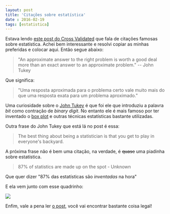 ```yaml
---
layout: post
title: 'Citações sobre estatística'
date : 2016-02-19
tags: [estatistica]
--- 
```


Estava lendo [este post do Cross Validated](http://stats.stackexchange.com/questions/726/famous-statistical-quotations) que fala de citações famosas sobre estatística. Achei bem interessante e resolvi copiar as minhas preferidas e colocar aqui. Então segue abaixo:

> "An approximate answer to the right problem is worth a good deal more than an exact answer to an approximate problem." -- John Tukey

Que significa:

> "Uma resposta aproximada para o problema certo vale muito mais do que uma resposta exata para um problema aproximado."

Uma curiosidade sobre o [John Tukey](https://en.wikipedia.org/wiki/John_Tukey) é que foi ele que introduziu a palavra *bit* como contração de *binary digit*. No entanto ele é mais famoso por ter inventado o [box plot](https://en.wikipedia.org/wiki/Box_plot) e outras técnicas estatísticas bastante utilizadas.

Outra frase do John Tukey que está lá no post é essa:

> The best thing about being a statistician is that you get to play in everyone's backyard.

A próxima frase não é bem uma citação, na verdade, é ~~quase~~ uma piadinha sobre estatística.

> 87% of statistics are made up on the spot - Unknown

Que quer dizer "87% das estatísticas são *inventadas* na hora"

E ela vem junto com esse quadrinho:

<img src = http://i.stack.imgur.com/k2eEh.gif></img>

Enfim, vale a pena ler [o post](http://stats.stackexchange.com/questions/726/famous-statistical-quotations), você vai encontrar bastante coisa legal!
